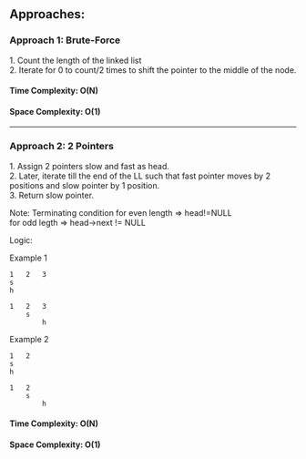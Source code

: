 ​​<h2> Approaches: </h2>

<h3> Approach 1: Brute-Force</h3>
 1. Count the length of the linked list <br>
 2. Iterate for 0 to count/2 times to shift the pointer to the middle of the node.
 <h4> Time Complexity: O(N) </h4>
 <h4> Space Complexity: O(1) </h4>

 <hr>

 <h3> Approach 2: 2 Pointers</h3>
 1. Assign 2 pointers slow and fast as head. <br>
 2. Later, iterate till the end of the LL such that fast pointer moves by 2 positions and  slow pointer by 1 position. <br>
 3. Return slow pointer. <br>

Note: Terminating condition for even length => head!=NULL <br>
for odd legth => head->next != NULL

 Logic: 

 Example 1

```
1   2   3
s
h
```
```
1   2   3
    s
        h
```
Example 2

```
1   2   
s
h
```
```
1   2   
    s
        h
```

 <h4> Time Complexity: O(N) </h4>
 <h4> Space Complexity: O(1) </h4>
